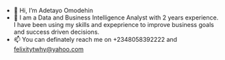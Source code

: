 - 👋 Hi, I’m Adetayo Omodehin
- 👀 I am a Data and Business Intelligence Analyst with 2 years experience. I have been using my skills and expeprience to improve business goals and success driven decisions.
- 📫 You can definately reach me on +2348058392222 and felixitytwhy@yahoo.com

<!---
omodehin/omodehin is a ✨ special ✨ repository because its `README.md` (this file) appears on your GitHub profile.
You can click the Preview link to take a look at your changes.
--->

